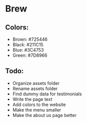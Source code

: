 # Brew

## Colors:
- Brown: #725446
- Black: #211C15
- Blue: #3C4753
- Green: #7D8966

## Todo:
- Organize assets folder
- Rename assets folder
- Find dummy data for testimonials
- Write the page text
- Add colors to the website
- Make the menu smaller
- Make the about us page better